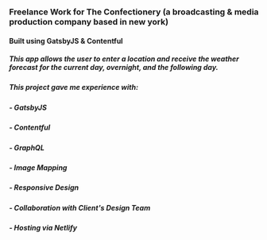 ### Freelance Work for The Confectionery (a broadcasting & media production company based in new york)
#### Built using GatsbyJS & Contentful
##### This app allows the user to enter a location and receive the weather forecast for the current day, overnight, and the following day. 
##### This project gave me experience with: 
##### - GatsbyJS
##### - Contentful 
##### - GraphQL
##### - Image Mapping
##### - Responsive Design
##### - Collaboration with Client's Design Team
##### - Hosting via Netlify
